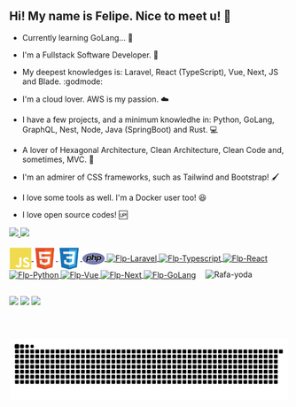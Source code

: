 ## Hi! My name is Felipe. Nice to meet u! :wave:

- Currently learning GoLang... 💙

- I'm a Fullstack Software Developer. :metal:
- My deepest knowledges is: Laravel, React (TypeScript), Vue, Next, JS and Blade. :godmode:
- I'm a cloud lover. AWS is my passion. :cloud:
- I have a few projects, and a minimum knowledhe in: Python, GoLang, GraphQL, Nest, Node, Java (SpringBoot) and Rust. :computer:
- A lover of Hexagonal Architecture, Clean Architecture, Clean Code and, sometimes, MVC. :rocket:
- I'm an admirer of CSS frameworks, such as Tailwind and Bootstrap! :paintbrush:
- I love some tools as well. I'm a Docker user too! :laughing:
- I love open source codes! :up:

<div>
  <a href="https://github.com/felipebrsk">
  <img height="180em" src="https://github-readme-stats.vercel.app/api?username=felipebrsk&show_icons=true&theme=dark&include_all_commits=true&count_private=true" />
  <img height="180em" src="https://github-readme-stats.vercel.app/api/top-langs/?username=felipebrsk&layout=compact&langs_count=7&theme=dark" />
</div>

<div style="display: inline_block"><br />
  <img align="center" alt="Flp-Js" height="40" width="40" src="https://raw.githubusercontent.com/devicons/devicon/master/icons/javascript/javascript-plain.svg" />
  <img align="center" alt="´Flp-HTML" height="40" width="40" src="https://raw.githubusercontent.com/devicons/devicon/master/icons/html5/html5-original.svg" />
  <img align="center" alt="Flp-CSS" height="40" width="40" src="https://raw.githubusercontent.com/devicons/devicon/master/icons/css3/css3-original.svg" />
  <img align="center" alt="Flp-PHP" height="40" width="40" src="https://raw.githubusercontent.com/devicons/devicon/master/icons/php/php-original.svg" />
  <img align="center" alt="Flp-Laravel" height="40" width="40" src="https://upload.wikimedia.org/wikipedia/commons/thumb/9/9a/Laravel.svg/115px-Laravel.svg.png?20190820171151" />
  <img align="center" alt="Flp-Typescript" height="40" width="40" src="https://upload.wikimedia.org/wikipedia/commons/thumb/archive/f/f5/20230616215447%21Typescript.svg/120px-Typescript.svg.png" />
  <img align="center" alt="Flp-React" height="40" width="40" src="https://upload.wikimedia.org/wikipedia/commons/thumb/4/47/React.svg/120px-React.svg.png?20230428153009" />
  <img align="center" alt="Flp-Python" height="40" width="40" src="https://upload.wikimedia.org/wikipedia/commons/thumb/0/0a/Python.svg/120px-Python.svg.png?20101018043057" />
  <img align="center" alt="Flp-Vue" height="40" width="40" src="https://upload.wikimedia.org/wikipedia/commons/thumb/9/95/Vue.js_Logo_2.svg/120px-Vue.js_Logo_2.svg.png?20170919082558" />
  <img align="center" alt="Flp-Next" height="40" width="40" src="https://cdn.worldvectorlogo.com/logos/next-js.svg" />
  <img align="center" alt="Flp-GoLang" height="40" width="40" src="https://go.dev/blog/go-brand/Go-Logo/PNG/Go-Logo_Blue.png" />
  <img align="right" alt="Rafa-yoda" src="https://media3.giphy.com/media/kXrImLzUUZ7oY/giphy.gif" width="150" height="125" />
</div>
  
  ##
<div>
  <a href = "mailto:felipe.ufs97@gmail.com"><img src="https://img.shields.io/badge/-Gmail-%23333?style=for-the-badge&logo=gmail&logoColor=white" target="_blank"></a>
  <a href="https://www.linkedin.com/in/felipe-luz-oliveira" target="_blank"><img src="https://img.shields.io/badge/-LinkedIn-%230077B5?style=for-the-badge&logo=linkedin&logoColor=white" target="_blank"></a>
  <a href="https://wa.me/5579998677272" target="_blank"><img src="https://img.shields.io/badge/WhatsApp-25D366?style=for-the-badge&logo=whatsapp&logoColor=white" /></a>
  
  ![Snake animation](https://github.com/felipebrsk/felipebrsk/blob/output/github-contribution-grid-snake.svg)
</div>

